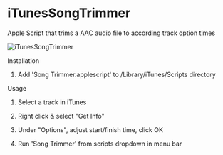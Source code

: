 # iTunesSongTrimmer
Apple Script that trims a AAC audio file to according track option times

![iTunesSongTrimmer](http://naveedgol.com/Assets/Images/iTunesTrimmer.gif)

Installation

1. Add 'Song Trimmer.applescript' to /Library/iTunes/Scripts directory


Usage

1. Select a track in iTunes

2. Right click & select "Get Info"

3. Under "Options", adjust start/finish time, click OK

4. Run 'Song Trimmer' from scripts dropdown in menu bar

